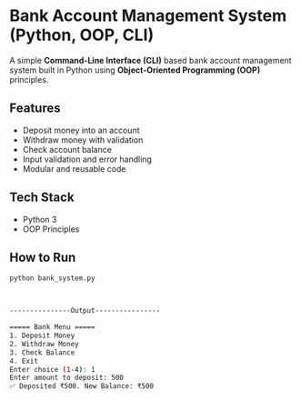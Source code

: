 # Bank Account Management System (Python, OOP, CLI)

A simple **Command-Line Interface (CLI)** based bank account management system built in Python using **Object-Oriented Programming (OOP)** principles.

##  Features
- Deposit money into an account
- Withdraw money with validation
- Check account balance
- Input validation and error handling
- Modular and reusable code

##  Tech Stack
- Python 3
- OOP Principles

##  How to Run
```bash
python bank_system.py



---------------Output----------------

===== Bank Menu =====
1. Deposit Money
2. Withdraw Money
3. Check Balance
4. Exit
Enter choice (1-4): 1
Enter amount to deposit: 500
✅ Deposited ₹500. New Balance: ₹500


